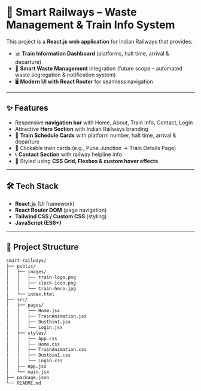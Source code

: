 # 🚆 Smart Railways – Waste Management & Train Info System  

This project is a **React.js web application** for Indian Railways that provides:  
- 📊 **Train Information Dashboard** (platforms, halt time, arrival & departure)  
- 🚮 **Smart Waste Management** integration (future scope – automated waste segregation & notification system)  
- 🖥️ **Modern UI with React Router** for seamless navigation  

---

## ✨ Features
- Responsive **navigation bar** with Home, About, Train Info, Contact, Login  
- Attractive **Hero Section** with Indian Railways branding  
- 📅 **Train Schedule Cards** with platform number, halt time, arrival & departure  
- 🔗 Clickable train cards (e.g., Pune Junction → Train Details Page)  
- 📞 **Contact Section** with railway helpline info  
- 🎨 Styled using **CSS Grid, Flexbox & custom hover effects**  

---

## 🛠️ Tech Stack
- **React.js** (UI framework)  
- **React Router DOM** (page navigation)  
- **Tailwind CSS / Custom CSS** (styling)  
- **JavaScript (ES6+)** 

---

## 📂 Project Structure

```bash
smart-railways/
├── public/
│   ├── images/
│   │   ├── train-logo.png
│   │   ├── clock-icon.png
│   │   └── train-hero.jpg
│   └── index.html
├── src/
│   ├── pages/
│   │   ├── Home.jsx
│   │   ├── TrainAnimation.jsx
│   │   ├── Dustbin1.jsx
│   │   └── Login.jsx
│   ├── styles/
│   │   ├── App.css
│   │   ├── Home.css
│   │   ├── TrainAnimation.css
│   │   ├── Dustbin1.css
│   │   └── Login.css
│   ├── App.jsx
│   └── main.jsx
├── package.json
└── README.md


